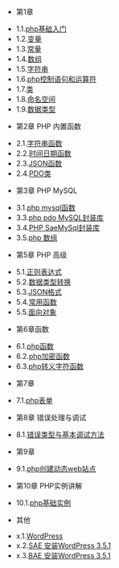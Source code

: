* 第1章
 - 1.1.[php基础入门](1.1.md)
 - 1.2.[变量](1.2.md)
 - 1.3.[常量](1.3.md)
 - 1.4.[数组](1.4.md)
 - 1.5.[字符串](1.5.md)
 - 1.6.[php控制语句和运算符](1.6.md)
 - 1.7.[类](1.7.md)
 - 1.8.[命名空间](1.8.md)
 - 1.9.[数据类型](1.9.md)
* 第2章 PHP 内置函数
 - 2.1.[字符串函数](2.1.md)
 - 2.2.[时间日期函数](2.2.md)
 - 2.3.[JSON函数](2.3.md)
 - 2.4.[PDO类](2.4.md)
* 第3章 PHP MySQL
 - 3.1.[php mysql函数](3.1.md)
 - 3.3.[php pdo MySQL封装库](3.3.md)
 - 3.4.[PHP SaeMySql封装库](3.4.md)
 - 3.5.[php 数组](3.5.md)
* 第5章 PHP 高级
 - 5.1.[正则表达式](5.1.md)
 - 5.2.[数据类型转换](5.2.md)
 - 5.3.[JSON格式](5.3.md)
 - 5.4.[常用函数](5.4.md)
 - 5.5.[面向对象](5.5.md)
* 第6章函数
 - 6.1.[php函数](6.1.md)
 - 6.2.[php加密函数](6.2.md)
 - 6.3.[php转义字符函数](6.3.md)
* 第7章
 - 7.1.[php表单](7.1.md)
* 第8章 错误处理与调试
 - 8.1.[错误类型与基本调试方法](8.1.md)
* 第9章
 - 9.1.[php创建动态web站点](9.1.md)
* 第10章 PHP实例讲解
 - 10.1.[php基础实例](10.1.md)
* 其他
 - x.1.[WordPress](x.1.md)
 - x.2.[SAE 安装WordPress 3.5.1](x.2.md)
 - x.3.[BAE 安装WordPress 3.5.1](x.3.md)

